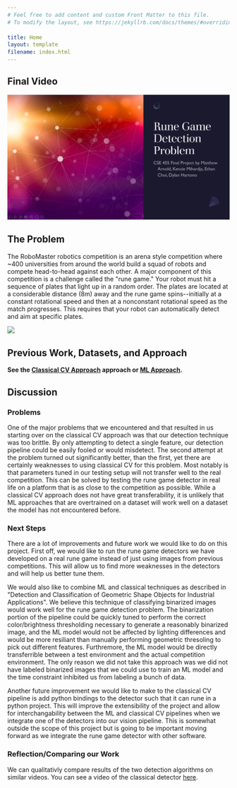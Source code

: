 ```yaml
---
# Feel free to add content and custom Front Matter to this file.
# To modify the layout, see https://jekyllrb.com/docs/themes/#overriding-theme-defaults

title: Home
layout: template
filename: index.html
---
```


<!-- Problem description
Previous work (including what you used for your method i.e. pretrained models)
Your approach
Datasets
Results
Discussion
    What problems did you encounter?
    Are there next steps you would take if you kept working on the project?
    How does your approach differ from others? Was that beneficial? -->

## Final Video

[![Final Video](resources/final_pres.png)](TODO)

## The Problem

The RoboMaster robotics competition is an arena style competition where ~400 universities from
around the world build a squad of robots and compete head-to-head against each other. A major
component of this competition is a challenge called the "rune game." Your robot must hit a sequence
of plates that light up in a random order. The plates are located at a considerable distance (8m)
away and the rune game spins--initially at a constant rotational speed and then at a nonconstant
rotational speed as the match progresses. This requires that your robot can automatically detect and
aim at specific plates.

![](./resources/rune_game_graphic.gif)

## Previous Work, Datasets, and Approach

**See the [Classical CV Approach](classical-cv.html) approach or [ML Approach](ml-approach.html).**

## Discussion

### Problems

One of the major problems that we encountered and that resulted in us starting over on the classical
CV approach was that our detection technique was too brittle. By only attempting to detect a single
feature, our detection pipeline could be easily fooled or would misdetect. The second attempt at the
problem turned out significantly better, than the first, yet there are certainly weaknesses to using
classical CV for this problem. Most notably is that parameters tuned in our testing setup will not
transfer well to the real competition. This can be solved by testing the rune game detector in real
life on a platform that is as close to the competition as possible. While a classical CV approach
does not have great transferability, it is unlikely that ML approaches that are overtrained on a
dataset will work well on a dataset the model has not encountered before.

### Next Steps

There are a lot of improvements and future work we would like to do on this project. First off, we
would like to run the rune game detectors we have developed on a real rune game instead of just
using images from previous competitions. This will allow us to find more weaknesses in the detectors
and will help us better tune them.

We would also like to combine ML and classical techniques as described in "Detection and
Classification of Geometric Shape Objects for Industrial Applications". We believe this technique of
classifying binarized images would work well for the rune game detection problem. The binarization
portion of the pipeline could be quickly tuned to perform the correct color/brightness thresholding
necessary to generate a reasonably binarized image, and the ML model would not be affected by
lighting differences and would be more resiliant than manually performing geometric thresoling to
pick out different features. Furthremore, the ML model would be directly transferrible between a
test environment and the actual competition environment. The only reason we did not take this
approach was we did not have labeled binarized images that we could use to train an ML model and the
time constraint inhibited us from labeling a bunch of data.

Another future improvement we would like to make to the classical CV pipeline is add python bindings
to the detector such that it can rune in a python project. This will improve the extensibility of
the project and allow for interchangability between the ML and classical CV pipelines when we
integrate one of the detectors into our vision pipeline. This is somewhat outside the scope of this
project but is going to be important moving forward as we integrate the rune game detector with
other software.

### Reflection/Comparing our Work

We can qualitativly compare results of the two detection algorithms on similar videos. You can see a
video of the classical detector [here](https://youtu.be/6N2wwLwqqjg).

